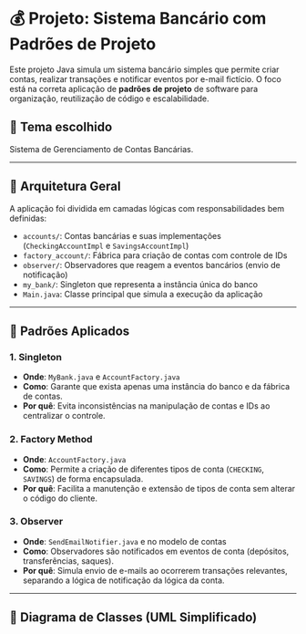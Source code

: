 # 💰 Projeto: Sistema Bancário com Padrões de Projeto

Este projeto Java simula um sistema bancário simples que permite criar contas, realizar transações e notificar eventos por e-mail fictício. O foco está na correta aplicação de **padrões de projeto** de software para organização, reutilização de código e escalabilidade.

## 🎯 Tema escolhido
Sistema de Gerenciamento de Contas Bancárias.

---

## 🧱 Arquitetura Geral

A aplicação foi dividida em camadas lógicas com responsabilidades bem definidas:

- `accounts/`: Contas bancárias e suas implementações (`CheckingAccountImpl` e `SavingsAccountImpl`)
- `factory_account/`: Fábrica para criação de contas com controle de IDs
- `observer/`: Observadores que reagem a eventos bancários (envio de notificação)
- `my_bank/`: Singleton que representa a instância única do banco
- `Main.java`: Classe principal que simula a execução da aplicação

---

## 🧠 Padrões Aplicados

### 1. **Singleton**
- **Onde**: `MyBank.java` e `AccountFactory.java`
- **Como**: Garante que exista apenas uma instância do banco e da fábrica de contas.
- **Por quê**: Evita inconsistências na manipulação de contas e IDs ao centralizar o controle.

### 2. **Factory Method**
- **Onde**: `AccountFactory.java`
- **Como**: Permite a criação de diferentes tipos de conta (`CHECKING`, `SAVINGS`) de forma encapsulada.
- **Por quê**: Facilita a manutenção e extensão de tipos de conta sem alterar o código do cliente.

### 3. **Observer**
- **Onde**: `SendEmailNotifier.java` e no modelo de contas
- **Como**: Observadores são notificados em eventos de conta (depósitos, transferências, saques).
- **Por quê**: Simula envio de e-mails ao ocorrerem transações relevantes, separando a lógica de notificação da lógica da conta.

---

## 🧩 Diagrama de Classes (UML Simplificado)
